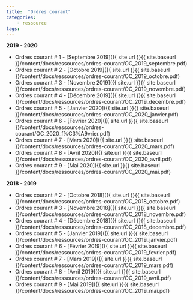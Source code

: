 ```yaml
---
title:  "Ordres courant"  
categories:
    - ressource 
tags:
---
```



**2019 - 2020**

- Ordres courant # 1 - [Septembre 2019]({{ site.url }}{{ site.baseurl }}/content/docs/ressources/ordres-courant/OC_2019_septembre.pdf)
- Ordres courant # 2 - [Octobre 2019]({{ site.url }}{{ site.baseurl }}/content/docs/ressources/ordres-courant/OC_2019_octobre.pdf)
- Ordres courant # 3 - [Novembre 2019]({{ site.url }}{{ site.baseurl }}/content/docs/ressources/ordres-courant/OC_2019_novembre.pdf)
- Ordres courant # 4 - [Décembre 2019]({{ site.url }}{{ site.baseurl }}/content/docs/ressources/ordres-courant/OC_2019_decembre.pdf)
- Ordres courant # 5 - [Janvier 2020]({{ site.url }}{{ site.baseurl }}/content/docs/ressources/ordres-courant/OC_2020_janvier.pdf)
- Ordres courant # 6 - [Février 2020]({{ site.url }}{{ site.baseurl }}/content/docs/ressources/ordres-courant/OC_2020_f%C3%A9vrier.pdf)
- Ordres courant # 7 - [Mars 2020]({{ site.url }}{{ site.baseurl }}/content/docs/ressources/ordres-courant/OC_2020_mars.pdf)
- Ordres courant # 8 - [Avril 2020]({{ site.url }}{{ site.baseurl }}/content/docs/ressources/ordres-courant/OC_2020_avril.pdf)
- Ordres courant # 9 - [Mai 2020]({{ site.url }}{{ site.baseurl }}/content/docs/ressources/ordres-courant/OC_2020_mai.pdf)

**2018 - 2019**

- Ordres courant # 2 - [Octobre 2018]({{ site.url }}{{ site.baseurl }}/content/docs/ressources/ordres-courant/OC_2018_octobre.pdf)
- Ordres courant # 3 - [Novembre 2018]({{ site.url }}{{ site.baseurl }}/content/docs/ressources/ordres-courant/OC_2018_novembre.pdf)
- Ordres courant # 4 - [Décembre 2018]({{ site.url }}{{ site.baseurl }}/content/docs/ressources/ordres-courant/OC_2018_decembre.pdf)
- Ordres courant # 5 - [Janvier 2019]({{ site.url }}{{ site.baseurl }}/content/docs/ressources/ordres-courant/OC_2019_janvier.pdf)
- Ordres courant # 6 - [Février 2019]({{ site.url }}{{ site.baseurl }}/content/docs/ressources/ordres-courant/OC_2019_fevrier.pdf)
- Ordres courant # 7 - [Mars 2019]({{ site.url }}{{ site.baseurl }}/content/docs/ressources/ordres-courant/OC_2019_mars.pdf)
- Ordres courant # 8 - [Avril 2019]({{ site.url }}{{ site.baseurl }}/content/docs/ressources/ordres-courant/OC_2019_avril.pdf)
- Ordres courant # 9 - [Mai 2019]({{ site.url }}{{ site.baseurl }}/content/docs/ressources/ordres-courant/OC_2019_mai.pdf)


